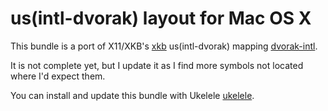# us(intl-dvorak) layout for Mac OS X

This bundle is a port of X11/XKB's [xkb] us(intl-dvorak) mapping [dvorak-intl].

It is not complete yet, but I update it as I find more symbols not located where I'd expect them.

You can install and update this bundle with Ukelele [ukelele].

[xkb]: https://www.freedesktop.org/wiki/Software/XKeyboardConfig/
[dvorak-intl]: https://github.com/shtrom/xkeyboard-config/blob/dvorak-shtrom/symbols/us#L256-L321
[ukelele]: http://scripts.sil.org/cms/scripts/page.php?site_id=nrsi&id=ukelele
